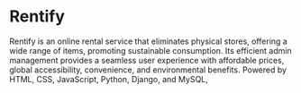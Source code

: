 # Rentify
Rentify is an online rental service that eliminates physical stores, offering a wide range of items, promoting sustainable consumption. Its efficient admin management provides a seamless user experience with affordable prices, global accessibility, convenience, and environmental benefits. Powered by HTML, CSS, JavaScript, Python, Django, and MySQL,
